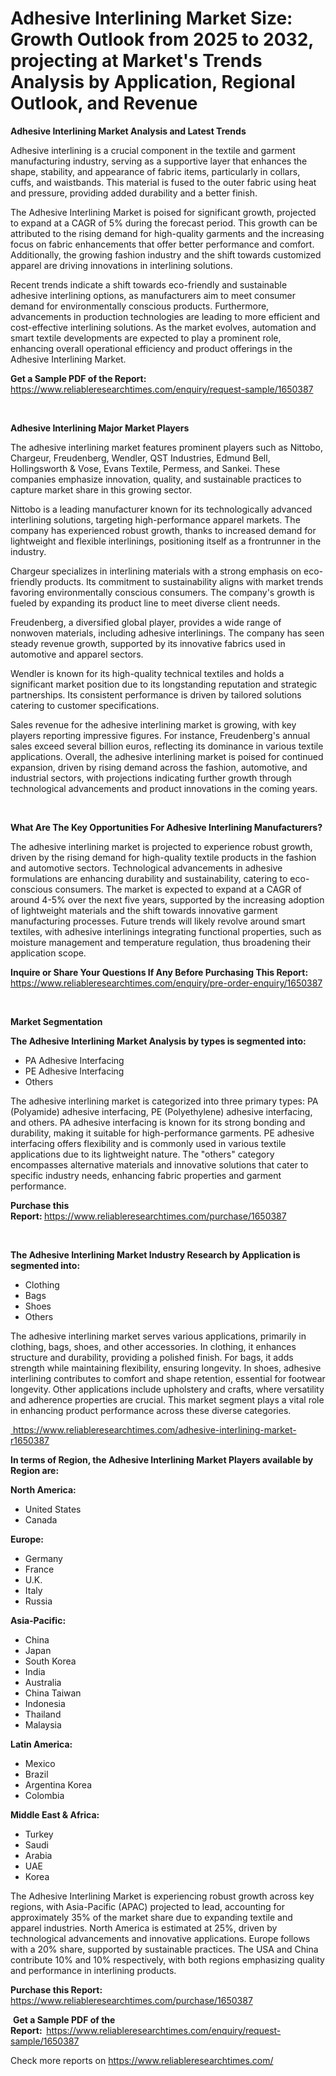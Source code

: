 <p><h1>Adhesive Interlining Market Size: Growth Outlook from 2025 to 2032, projecting at Market's Trends Analysis by Application, Regional Outlook, and Revenue</h1></p><p><strong>Adhesive Interlining Market Analysis and Latest Trends</strong></p>
<p><p>Adhesive interlining is a crucial component in the textile and garment manufacturing industry, serving as a supportive layer that enhances the shape, stability, and appearance of fabric items, particularly in collars, cuffs, and waistbands. This material is fused to the outer fabric using heat and pressure, providing added durability and a better finish.</p><p>The Adhesive Interlining Market is poised for significant growth, projected to expand at a CAGR of 5% during the forecast period. This growth can be attributed to the rising demand for high-quality garments and the increasing focus on fabric enhancements that offer better performance and comfort. Additionally, the growing fashion industry and the shift towards customized apparel are driving innovations in interlining solutions.</p><p>Recent trends indicate a shift towards eco-friendly and sustainable adhesive interlining options, as manufacturers aim to meet consumer demand for environmentally conscious products. Furthermore, advancements in production technologies are leading to more efficient and cost-effective interlining solutions. As the market evolves, automation and smart textile developments are expected to play a prominent role, enhancing overall operational efficiency and product offerings in the Adhesive Interlining Market.</p></p>
<p><strong>Get a Sample PDF of the Report:&nbsp;</strong> <a href="https://www.reliableresearchtimes.com/enquiry/request-sample/1650387?utm_campaign=3576&utm_medium=2&utm_source=Github&utm_content=ia&utm_term=31032025&utm_id=adhesive-interlining">https://www.reliableresearchtimes.com/enquiry/request-sample/1650387</a></p>
<p>&nbsp;</p>
<p><strong>Adhesive Interlining Major Market Players</strong></p>
<p><p>The adhesive interlining market features prominent players such as Nittobo, Chargeur, Freudenberg, Wendler, QST Industries, Edmund Bell, Hollingsworth & Vose, Evans Textile, Permess, and Sankei. These companies emphasize innovation, quality, and sustainable practices to capture market share in this growing sector.</p><p>Nittobo is a leading manufacturer known for its technologically advanced interlining solutions, targeting high-performance apparel markets. The company has experienced robust growth, thanks to increased demand for lightweight and flexible interlinings, positioning itself as a frontrunner in the industry.</p><p>Chargeur specializes in interlining materials with a strong emphasis on eco-friendly products. Its commitment to sustainability aligns with market trends favoring environmentally conscious consumers. The company's growth is fueled by expanding its product line to meet diverse client needs.</p><p>Freudenberg, a diversified global player, provides a wide range of nonwoven materials, including adhesive interlinings. The company has seen steady revenue growth, supported by its innovative fabrics used in automotive and apparel sectors.</p><p>Wendler is known for its high-quality technical textiles and holds a significant market position due to its longstanding reputation and strategic partnerships. Its consistent performance is driven by tailored solutions catering to customer specifications.</p><p>Sales revenue for the adhesive interlining market is growing, with key players reporting impressive figures. For instance, Freudenberg's annual sales exceed several billion euros, reflecting its dominance in various textile applications. Overall, the adhesive interlining market is poised for continued expansion, driven by rising demand across the fashion, automotive, and industrial sectors, with projections indicating further growth through technological advancements and product innovations in the coming years.</p></p>
<p>&nbsp;</p>
<p><strong>What Are The Key Opportunities For Adhesive Interlining Manufacturers?</strong></p>
<p><p>The adhesive interlining market is projected to experience robust growth, driven by the rising demand for high-quality textile products in the fashion and automotive sectors. Technological advancements in adhesive formulations are enhancing durability and sustainability, catering to eco-conscious consumers. The market is expected to expand at a CAGR of around 4-5% over the next five years, supported by the increasing adoption of lightweight materials and the shift towards innovative garment manufacturing processes. Future trends will likely revolve around smart textiles, with adhesive interlinings integrating functional properties, such as moisture management and temperature regulation, thus broadening their application scope.</p></p>
<p><strong>Inquire or Share Your Questions If Any Before Purchasing This Report:</strong> <a href="https://www.reliableresearchtimes.com/enquiry/pre-order-enquiry/1650387?utm_campaign=3576&utm_medium=2&utm_source=Github&utm_content=ia&utm_term=31032025&utm_id=adhesive-interlining">https://www.reliableresearchtimes.com/enquiry/pre-order-enquiry/1650387</a></p>
<p>&nbsp;</p>
<p><strong>Market Segmentation</strong></p>
<p><strong>The Adhesive Interlining Market Analysis by types is segmented into:</strong></p>
<p><ul><li>PA Adhesive Interfacing</li><li>PE Adhesive Interfacing</li><li>Others</li></ul></p>
<p><p>The adhesive interlining market is categorized into three primary types: PA (Polyamide) adhesive interfacing, PE (Polyethylene) adhesive interfacing, and others. PA adhesive interfacing is known for its strong bonding and durability, making it suitable for high-performance garments. PE adhesive interfacing offers flexibility and is commonly used in various textile applications due to its lightweight nature. The "others" category encompasses alternative materials and innovative solutions that cater to specific industry needs, enhancing fabric properties and garment performance.</p></p>
<p><strong>Purchase this Report:&nbsp;</strong><a href="https://www.reliableresearchtimes.com/purchase/1650387?utm_campaign=3576&utm_medium=2&utm_source=Github&utm_content=ia&utm_term=31032025&utm_id=adhesive-interlining">https://www.reliableresearchtimes.com/purchase/1650387</a></p>
<p>&nbsp;</p>
<p><strong>The Adhesive Interlining Market Industry Research by Application is segmented into:</strong></p>
<p><ul><li>Clothing</li><li>Bags</li><li>Shoes</li><li>Others</li></ul></p>
<p><p>The adhesive interlining market serves various applications, primarily in clothing, bags, shoes, and other accessories. In clothing, it enhances structure and durability, providing a polished finish. For bags, it adds strength while maintaining flexibility, ensuring longevity. In shoes, adhesive interlining contributes to comfort and shape retention, essential for footwear longevity. Other applications include upholstery and crafts, where versatility and adherence properties are crucial. This market segment plays a vital role in enhancing product performance across these diverse categories.</p></p>
<p><a href="https://www.reliableresearchtimes.com/adhesive-interlining-market-r1650387?utm_campaign=3576&utm_medium=2&utm_source=Github&utm_content=ia&utm_term=31032025&utm_id=adhesive-interlining">&nbsp;https://www.reliableresearchtimes.com/adhesive-interlining-market-r1650387</a></p>
<p><strong>In terms of Region, the Adhesive Interlining Market Players available by Region are:</strong></p>
<p>
    <p> <strong> North America: </strong>
        <ul>
            <li>United States</li>
            <li>Canada</li>
        </ul>
        </p> 
    <p> <strong> Europe: </strong>
        <ul>
            <li>Germany</li>
            <li>France</li>
            <li>U.K.</li>
            <li>Italy</li>
            <li>Russia</li>
        </ul>
        </p> 
    <p> <strong> Asia-Pacific: </strong>
        <ul>
            <li>China</li>
            <li>Japan</li>
            <li>South Korea</li>
            <li>India</li>
            <li>Australia</li>
            <li>China Taiwan</li>
            <li>Indonesia</li>
            <li>Thailand</li>
            <li>Malaysia</li>
        </ul>
        </p> 
    <p> <strong> Latin America: </strong>
        <ul>
            <li>Mexico</li>
            <li>Brazil</li>
            <li>Argentina Korea</li>
            <li>Colombia</li>
        </ul>
        </p> 
    <p> <strong> Middle East & Africa: </strong>
        <ul>
            <li>Turkey</li>
            <li>Saudi</li>
            <li>Arabia</li>
            <li>UAE</li>
            <li>Korea</li>
        </ul>
    </p>
    </p>
<p><p>The Adhesive Interlining Market is experiencing robust growth across key regions, with Asia-Pacific (APAC) projected to lead, accounting for approximately 35% of the market share due to expanding textile and apparel industries. North America is estimated at 25%, driven by technological advancements and innovative applications. Europe follows with a 20% share, supported by sustainable practices. The USA and China contribute 10% and 10% respectively, with both regions emphasizing quality and performance in interlining products.</p></p>
<p><strong>Purchase this Report: </strong><a href="https://www.reliableresearchtimes.com/purchase/1650387?utm_campaign=3576&utm_medium=2&utm_source=Github&utm_content=ia&utm_term=31032025&utm_id=adhesive-interlining">https://www.reliableresearchtimes.com/purchase/1650387</a></p>
<p>&nbsp;<strong>Get a Sample PDF of the Report:&nbsp;&nbsp;</strong><a href="https://www.reliableresearchtimes.com/enquiry/request-sample/1650387?utm_campaign=3576&utm_medium=2&utm_source=Github&utm_content=ia&utm_term=31032025&utm_id=adhesive-interlining">https://www.reliableresearchtimes.com/enquiry/request-sample/1650387</a></p>
<p><strong></strong></p>
<p>Check more reports on <a href="https://www.reliableresearchtimes.com/?utm_campaign=3576&utm_medium=2&utm_source=Github&utm_content=ia&utm_term=31032025&utm_id=adhesive-interlining">https://www.reliableresearchtimes.com/</a></p>